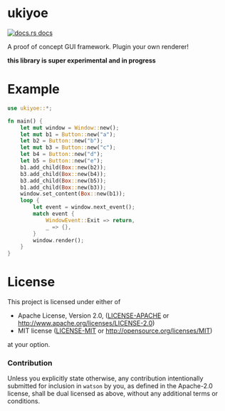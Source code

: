 # ukiyoe

<a href="https://docs.rs/ukiyoe"><img src="https://img.shields.io/badge/docs-latest-blue.svg?style=flat-square" alt="docs.rs docs" /></a>

A proof of concept GUI framework.  Plugin your own renderer!

**this library is super experimental and in progress**

# Example

```rust
use ukiyoe::*;

fn main() {
    let mut window = Window::new();
    let mut b1 = Button::new("a");
    let b2 = Button::new("b");
    let mut b3 = Button::new("c");
    let b4 = Button::new("d");
    let b5 = Button::new("e");
    b1.add_child(Box::new(b2));
    b3.add_child(Box::new(b4));
    b3.add_child(Box::new(b5));
    b1.add_child(Box::new(b3));
    window.set_content(Box::new(b1));
    loop {
        let event = window.next_event();
        match event {
            WindowEvent::Exit => return,
            _ => {},
        }
        window.render();
    }
}
```

# License

This project is licensed under either of

 * Apache License, Version 2.0, ([LICENSE-APACHE](LICENSE-APACHE) or
   http://www.apache.org/licenses/LICENSE-2.0)
 * MIT license ([LICENSE-MIT](LICENSE-MIT) or
   http://opensource.org/licenses/MIT)

at your option.

### Contribution

Unless you explicitly state otherwise, any contribution intentionally submitted
for inclusion in `watson` by you, as defined in the Apache-2.0 license, shall be
dual licensed as above, without any additional terms or conditions.

